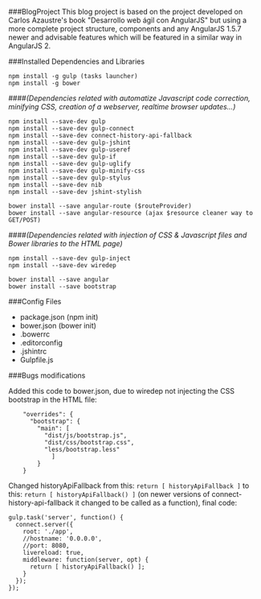 ###BlogProject
This blog project is based on the project developed on Carlos Azaustre's book "Desarrollo web ágil con AngularJS" but using a more complete project structure, components and any AngularJS 1.5.7 newer and advisable features which will be featured in a similar way in AngularJS 2.

###Installed Dependencies and Libraries

```
npm install -g gulp (tasks launcher)  
npm install -g bower  
```

####_(Dependencies related with automatize Javascript code correction, minifying CSS, creation of a webserver, realtime browser updates...)_

```
npm install --save-dev gulp  
npm install --save-dev gulp-connect  
npm install --save-dev connect-history-api-fallback  
npm install --save-dev gulp-jshint  
npm install --save-dev gulp-useref  
npm install --save-dev gulp-if  
npm install --save-dev gulp-uglify  
npm install --save-dev gulp-minify-css  
npm install --save-dev gulp-stylus  
npm install --save-dev nib  
npm install --save-dev jshint-stylish  

bower install --save angular-route ($routeProvider)  
bower install --save angular-resource (ajax $resource cleaner way to GET/POST)  
```

####_(Dependencies related with injection of CSS & Javascript files and Bower libraries to the HTML page)_

```
npm install --save-dev gulp-inject  
npm install --save-dev wiredep

bower install --save angular  
bower install --save bootstrap
```

###Config Files

* package.json (npm init)<br />
* bower.json (bower init)<br />
* .bowerrc<br />
* .editorconfig<br />
* .jshintrc<br />
* Gulpfile.js


###Bugs modifications

Added this code to bower.json, due to wiredep not injecting the CSS bootstrap in the HTML file:

```
	"overrides": {  
	  "bootstrap": {  
	    "main": [  
	      "dist/js/bootstrap.js",  
	      "dist/css/bootstrap.css",  
	      "less/bootstrap.less"  
	        ]  
	    }  
	}
```

Changed historyApiFallback from this: ```return [ historyApiFallback ]``` to this: ```return [ historyApiFallback() ]``` (on newer versions of connect-history-api-fallback it changed to be called as a function), final code:

```
gulp.task('server', function() {
  connect.server({
    root: './app',
    //hostname: '0.0.0.0',
    //port: 8080,
    livereload: true,
    middleware: function(server, opt) {
      return [ historyApiFallback() ];
    }
  });
});
```
